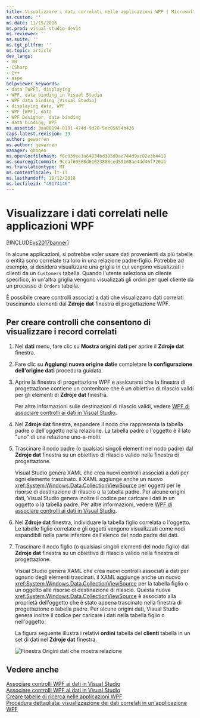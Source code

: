 ```yaml
---
title: Visualizzare i dati correlati nelle applicazioni WPF | Microsoft Docs
ms.custom: ''
ms.date: 11/15/2016
ms.prod: visual-studio-dev14
ms.reviewer: ''
ms.suite: ''
ms.tgt_pltfrm: ''
ms.topic: article
dev_langs:
- VB
- CSharp
- C++
- aspx
helpviewer_keywords:
- data [WPF], displaying
- WPF, data binding in Visual Studio
- WPF data binding [Visual Studio]
- displaying data, WPF
- WPF [WPF], data
- WPF Designer, data binding
- data binding, WPF
ms.assetid: 3aa80194-0191-474d-9d28-5ec05654b426
caps.latest.revision: 19
author: gewarren
ms.author: gewarren
manager: ghogen
ms.openlocfilehash: f6c939ee1a64834bd305d0ae744d9ac02e3b4410
ms.sourcegitcommit: 9ceaf69568d61023868ced59108ae4dd46f720ab
ms.translationtype: MT
ms.contentlocale: it-IT
ms.lasthandoff: 10/12/2018
ms.locfileid: "49174146"
---
```

# <a name="display-related-data-in-wpf-applications"></a>Visualizzare i dati correlati nelle applicazioni WPF
[!INCLUDE[vs2017banner](../includes/vs2017banner.md)]

  
In alcune applicazioni, si potrebbe voler usare dati provenienti da più tabelle o entità sono correlate tra loro in una relazione padre-figlio. Potrebbe ad esempio, si desidera visualizzare una griglia in cui vengono visualizzati i clienti da un `Customers` tabella. Quando l'utente seleziona un cliente specifico, in un'altra griglia vengono visualizzati gli ordini per quel cliente da un processo di `Orders` tabella.  
  
 È possibile creare controlli associati a dati che visualizzano dati correlati trascinando elementi dal **Zdroje dat** finestra di progettazione WPF.  
  
## <a name="to-create-controls-that-display-related-records"></a>Per creare controlli che consentono di visualizzare i record correlati  
  
1.  Nel **dati** menu, fare clic su **Mostra origini dati** per aprire il **Zdroje dat** finestra.  
  
2.  Fare clic su **Aggiungi nuova origine dati**e completare la **configurazione dell'origine dati** procedura guidata.  
  
3.  Aprire la finestra di progettazione WPF e assicurarsi che la finestra di progettazione contiene un contenitore che è un obiettivo di rilascio validi per gli elementi di **Zdroje dat** finestra.  
  
     Per altre informazioni sulle destinazioni di rilascio validi, vedere [WPF di associare controlli ai dati in Visual Studio](../data-tools/bind-wpf-controls-to-data-in-visual-studio1.md).  
  
4.  Nel **Zdroje dat** finestra, espandere il nodo che rappresenta la tabella padre o dell'oggetto nella relazione. La tabella padre o l'oggetto è il lato "uno" di una relazione uno-a-molti.  
  
5.  Trascinare il nodo padre (o qualsiasi singoli elementi nel nodo padre) dal **Zdroje dat** finestra su un obiettivo di rilascio valido nella finestra di progettazione.  
  
     Visual Studio genera XAML che crea nuovi controlli associati a dati per ogni elemento trascinato. il XAML aggiunge anche un nuovo <xref:System.Windows.Data.CollectionViewSource> per oggetti per le risorse di destinazione di rilascio o la tabella padre. Per alcune origini dati, Visual Studio genera inoltre il codice per caricare i dati in un oggetto o la tabella padre. Per altre informazioni, vedere [WPF di associare controlli ai dati in Visual Studio](../data-tools/bind-wpf-controls-to-data-in-visual-studio1.md).  
  
6.  Nel **Zdroje dat** finestra, individuare la tabella figlio correlata o l'oggetto. Le tabelle figlio correlate e gli oggetti vengono visualizzati come nodi espandibili nella parte inferiore dell'elenco del nodo padre dei dati.  
  
7.  Trascinare il nodo figlio (o qualsiasi singoli elementi del nodo figlio) dal **Zdroje dat** finestra su un obiettivo di rilascio valido nella finestra di progettazione.  
  
     Visual Studio genera XAML che crea nuovi controlli associati a dati per ognuno degli elementi trascinati. il XAML aggiunge anche un nuovo <xref:System.Windows.Data.CollectionViewSource> per la tabella figlio o un oggetto alle risorse di destinazione di rilascio. Questa nuova <xref:System.Windows.Data.CollectionViewSource> è associato alla proprietà dell'oggetto che è stato appena trascinato nella finestra di progettazione o tabella padre. Per alcune origini dati, Visual Studio genera inoltre il codice per caricare i dati nella tabella figlio o nell'oggetto.  
  
     La figura seguente illustra i relativi **ordini** tabella del **clienti** tabella in un set di dati nel **Zdroje dat** finestra.  
  
     ![Finestra Origini dati che mostra relazione](../data-tools/media/datasources2.gif "DataSources2")  
  
## <a name="see-also"></a>Vedere anche  
 [Associare controlli WPF ai dati in Visual Studio](../data-tools/bind-wpf-controls-to-data-in-visual-studio1.md)   
 [Associare controlli WPF ai dati in Visual Studio](../data-tools/bind-wpf-controls-to-data-in-visual-studio2.md)   
 [Creare tabelle di ricerca nelle applicazioni WPF](../data-tools/create-lookup-tables-in-wpf-applications.md)   
 [Procedura dettagliata: visualizzazione dei dati correlati in un'applicazione WPF](../data-tools/walkthrough-displaying-related-data-in-a-wpf-application.md)

